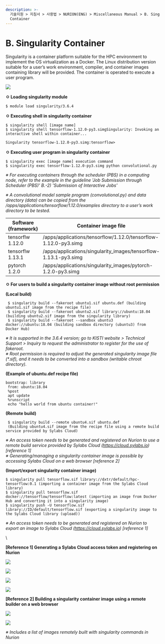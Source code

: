 ```yaml
---
description: >-
  기술지원 > 지침서 > 사용법 > NURION(ENG) > Miscellaneous Manual > B. Singularity
  Container
---
```


# B. Singularity Container

Singularity is a container platform suitable for the HPC environment to implement the OS virtualization as a Docker. The Linux distribution version suitable for a user’s work environment, compiler, and container images containing library will be provided. The container is operated to execute a user program.

![](<../../../../.gitbook/assets/싱귤레러티 컨테이너 아키텍처.png>)

**ㅇ Loading singularity module**

```
$ module load singularity/3.6.4
```

**ㅇ Executing shell in singularity container**

```
$ singularity shell [image name] 
$ singularity shell tensorflow-1.12.0-py3.simgSingularity: Invoking an interactive shell within container... 

Singularity tensorflow-1.12.0-py3.simg:tensorflow>
```

**ㅇ Executing user program in singularity container**

```
$ singularity exec [image name] execution command 
$ singularity exec tensorflow-1.12.0-py3.simg python convolutional.py
```

_※ For executing containers through the scheduler (PBS) in a computing node, refer to the example in the guideline 'Job Submission through Scheduler (PBS)' B.-2) 'Submission of Interactive Jobs'_

_※ A convolutional model sample program (convolutional.py) and data directory (data) can be copied from the /apps/applications/tensorflow/1.12.0/examples directory to a user’s work directory to be tested._

| **Software (framework)** | **Container image file**                                          |
| ------------------------ | ----------------------------------------------------------------- |
| tensorflw 1.12.0         | /apps/applications/tensorflow/1.12.0/tensorflow-1.12.0-py3.simg   |
| tensorflw 1.13.1         | /apps/applications/singularity\_images/tensorflow-1.13.1-py3.simg |
| pytorch 1.2.0            | /apps/applications/singularity\_images/pytorch-1.2.0-py3.simg     |

**ㅇ For users to build a singularity container image without root permission**

**(Local build)**

```
 $ singularity build --fakeroot ubuntu1.sif ubuntu.def (building ubuntu1.sif image from the recipe file) 
 $ singularity build --fakeroot ubuntu2.sif library://ubuntu:18.04 (building ubuntu2.sif image from the singularity library) 
 $ singularity build --fakeroot --sandbox ubuntu3 docker://ubuntu:18.04 (building sandbox directory (ubuntu3) from Docker Hub)
```

_※ It is supported in the 3.6.4 version; go to KISTI website > Technical Support > Inquiry to request the administrator to register for the use of fakeroot._\
_※ Root permission is required to adjust the generated singularity image file (\*.sif), and it needs to be converted into a sandbox (writable chroot directory)._

**(Example of ubuntu.def recipe file)**

```
bootstrap: library
 from: ubuntu:18.04 
 %post 
 apt update 
 %runscript 
 echo "hello world from ubuntu container!"
```

**(Remote build)**

```
 $ singularity build --remote ubuntu4.sif ubuntu.def  
 (Building ubuntu4.sif image from the recipe file using a remote build service provided by Sylabs Cloud)
```

_※ An access token needs to be generated and registered on Nurion to use a remote build service provided by Sylabs Cloud (https://cloud.sylabs.io) \[reference 1]_\
_※ Generating/managing a singularity container image is possible by accessing Sylabs Cloud on a web browser \[reference 2]_

**(Import/export singularity container image)**

```
$ singularity pull tensorflow.sif library://dxtr/default/hpc-tensorflow:0.1 (importing a container image from the Sylabs Cloud library)
$ singularity pull tensorflow.sif docker://tensorflow/tensorflow:latest (importing an image from Docker Hub and converting it into a singularity image)
$ singularity push -U tensorflow.sif library://ID/default/tensorflow.sif (exporting a singularity image to the Sylabs Cloud library (upload))
```

_※ An access token needs to be generated and registered on Nurion to export an image to Sylabs Cloud (https://cloud.sylabs.io) \[reference 1]_

\\

**\[Reference 1] Generating a Sylabs Cloud access token and registering on Nurion**

![](<../../../../.gitbook/assets/Sylabs Cloud 계정 등록 및 로그인 하기.png>)

![](<../../../../.gitbook/assets/새로운 토큰 생성하기.png>)

![](<../../../../.gitbook/assets/클립보드로 토큰 복사하기.png>)

![](<../../../../.gitbook/assets/토큰 입력하기.png>)

**\[Reference 2] Building a singularity container image using a remote builder on a web browser**

![](<../../../../.gitbook/assets/웹 브라우저에서 컨테이너 이미지 빌드하기.png>)

![](<../../../../.gitbook/assets/빌드한 컨테이너 이미지 목록 보기.png>)

_※ Includes a list of images remotely built with singularity commands in Nurion_
